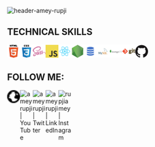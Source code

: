 ![header-amey-rupji](https://ameyrupji.github.io/ameyrupji/images/background.png)

## TECHNICAL SKILLS

[<img align="left" alt="HTML5" width="30px" src="https://raw.githubusercontent.com/github/explore/80688e429a7d4ef2fca1e82350fe8e3517d3494d/topics/html/html.png" />][skills]
[<img align="left" alt="CSS3" width="30px" src="https://raw.githubusercontent.com/github/explore/80688e429a7d4ef2fca1e82350fe8e3517d3494d/topics/css/css.png" />][skills]
[<img align="left" alt="Sass" width="30px" src="https://raw.githubusercontent.com/github/explore/80688e429a7d4ef2fca1e82350fe8e3517d3494d/topics/sass/sass.png" />][skills]
[<img align="left" alt="JavaScript" width="30px" src="https://raw.githubusercontent.com/github/explore/80688e429a7d4ef2fca1e82350fe8e3517d3494d/topics/javascript/javascript.png" />][skills]
[<img align="left" alt="React" width="30px" src="https://raw.githubusercontent.com/github/explore/80688e429a7d4ef2fca1e82350fe8e3517d3494d/topics/react/react.png" />][skills]
[<img align="left" alt="Node.js" width="30px" src="https://raw.githubusercontent.com/github/explore/80688e429a7d4ef2fca1e82350fe8e3517d3494d/topics/nodejs/nodejs.png" />][skills]
[<img align="left" alt="SQL" width="30px" src="https://raw.githubusercontent.com/github/explore/80688e429a7d4ef2fca1e82350fe8e3517d3494d/topics/sql/sql.png" />][skills]
[<img align="left" alt="MySQL" width="30px" src="https://raw.githubusercontent.com/github/explore/80688e429a7d4ef2fca1e82350fe8e3517d3494d/topics/mysql/mysql.png" />][skills]
[<img align="left" alt="MongoDB" width="30px" src="https://raw.githubusercontent.com/github/explore/80688e429a7d4ef2fca1e82350fe8e3517d3494d/topics/mongodb/mongodb.png" />][skills]
[<img align="left" alt="Git" width="30px" src="https://raw.githubusercontent.com/github/explore/80688e429a7d4ef2fca1e82350fe8e3517d3494d/topics/git/git.png" />][skills]
[<img align="left" alt="GitHub" width="30px" src="https://raw.githubusercontent.com/github/explore/78df643247d429f6cc873026c0622819ad797942/topics/github/github.png" />][skills]

<br />
<br />

## FOLLOW ME:

[<img align="left" alt="ameyrupji.com" width="30px" src="https://raw.githubusercontent.com/iconic/open-iconic/master/svg/globe.svg" />][website]
[<img align="left" alt="ameyrupji | YouTube" width="30px" src="https://cdn.jsdelivr.net/npm/simple-icons@v3/icons/youtube.svg" />][youtube]
[<img align="left" alt="ameyrupji | Twitter" width="30px" src="https://cdn.jsdelivr.net/npm/simple-icons@v3/icons/twitter.svg" />][twitter]
[<img align="left" alt="ameyrupji | LinkedIn" width="30px" src="https://cdn.jsdelivr.net/npm/simple-icons@v3/icons/linkedin.svg" />][linkedin]
[<img align="left" alt="rupjiamey | Instagram" width="30px" src="https://cdn.jsdelivr.net/npm/simple-icons@v3/icons/instagram.svg" />][instagram]


[website]: http://ameyrupji.com
[twitter]: https://twitter.com/ameyrupji
[youtube]: https://youtube.com/ameyrupji
[instagram]: https://instagram.com/rupjiamey
[linkedin]: https://linkedin.com/in/ameyrupji
[skills]: http://ameyrupji.com/#skills-main
